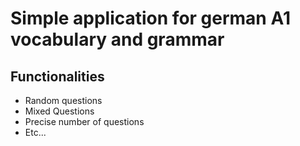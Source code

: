 # Simple application for german A1 vocabulary and grammar
## Functionalities
- Random questions
- Mixed Questions
- Precise number of questions
- Etc...